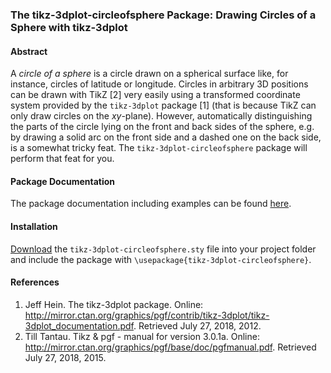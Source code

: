### The tikz-3dplot-circleofsphere Package: Drawing Circles of a Sphere with tikz-3dplot

#### Abstract
A _circle of a sphere_ is a circle drawn on a spherical surface like, for instance, circles of latitude or longitude. 
Circles in arbitrary 3D positions can be drawn with TikZ [2] very easily using a transformed coordinate system provided 
by the `tikz-3dplot` package [1] (that is because TikZ can only draw circles on the _xy_-plane). However, automatically 
distinguishing the parts of the circle lying on the front and back sides of the sphere, e.g. by drawing a solid arc on 
the front side and a dashed one on the back side, is a somewhat tricky feat. The `tikz-3dplot-circleofsphere` package 
will perform that feat for you.

#### Package Documentation
The package documentation including examples can be found [here](https://rawgit.com/matthias-wolff/tikz-3dplot-circleofsphere/master/tikz-3dplot-circleofsphere.pdf).

#### Installation
[Download](https://rawgit.com/matthias-wolff/tikz-3dplot-circleofsphere/master/tikz-3dplot-circleofsphere.sty) the `tikz-3dplot-circleofsphere.sty` file into your project folder and include the package with 
`\usepackage{tikz-3dplot-circleofsphere}`.

#### References
1. Jeff Hein. The tikz-3dplot package. Online: http://mirror.ctan.org/graphics/pgf/contrib/tikz-3dplot/tikz-3dplot_documentation.pdf. Retrieved July 27, 2018, 2012.
2. Till Tantau. Tikz & pgf - manual for version 3.0.1a. Online: http://mirror.ctan.org/graphics/pgf/base/doc/pgfmanual.pdf. Retrieved July 27, 2018, 2015.
